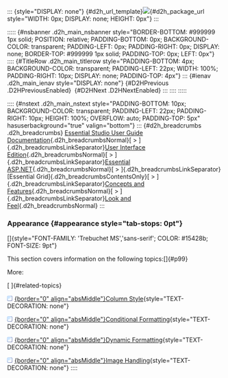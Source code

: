 ::: {style="DISPLAY: none"}
[](ms-xhelp:///?Id=d2h_url_template){#d2h_url_template}![](!package_url!){#d2h_package_url style="WIDTH: 0px; DISPLAY: none; HEIGHT: 0px"}
:::

::::: {#nsbanner .d2h_main_nsbanner style="BORDER-BOTTOM: #999999 1px solid; POSITION: relative; PADDING-BOTTOM: 0px; BACKGROUND-COLOR: transparent; PADDING-LEFT: 0px; PADDING-RIGHT: 0px; DISPLAY: none; BORDER-TOP: #999999 1px solid; PADDING-TOP: 0px; LEFT: 0px"}
:::: {#TitleRow .d2h_main_titlerow style="PADDING-BOTTOM: 4px; BACKGROUND-COLOR: transparent; PADDING-LEFT: 22px; WIDTH: 100%; PADDING-RIGHT: 10px; DISPLAY: none; PADDING-TOP: 4px"}
::: {#ienav .d2h_main_ienav style="DISPLAY: none"}
[](ms-xhelp:///?Id=1633d521-1dc7-4170-8158-171f39f32869){#D2HPrevious .D2HPreviousEnabled}  [](ms-xhelp:///?Id=4146797c-c88e-46f2-ad25-31dd3a1458d9){#D2HNext .D2HNextEnabled}
:::
::::
:::::

:::: {#nstext .d2h_main_nstext style="PADDING-BOTTOM: 10px; BACKGROUND-COLOR: transparent; PADDING-LEFT: 22px; PADDING-RIGHT: 10px; HEIGHT: 100%; OVERFLOW: auto; PADDING-TOP: 5px" hasuserbackground="true" valign="bottom"}
::: {#d2h_breadcrumbs .d2h_breadcrumbs}
[Essential Studio User Guide Documentation](ms-xhelp:///?Id=12457748-09e3-4d74-a240-8e049cedf030){.d2h_breadcrumbsNormal}[ \> ]{.d2h_breadcrumbsLinkSeparator}[User Interface Edition](ms-xhelp:///?Id=c29296b7-531c-413b-a0ec-488ca1f7f669){.d2h_breadcrumbsNormal}[ \> ]{.d2h_breadcrumbsLinkSeparator}[Essential ASP.NET](ms-xhelp:///?Id=25c35330-c127-4dad-9a92-ed79dc7261a6){.d2h_breadcrumbsNormal}[ \> ]{.d2h_breadcrumbsLinkSeparator}[Essential Grid]{.d2h_breadcrumbsContentsOnly}[ \> ]{.d2h_breadcrumbsLinkSeparator}[Concepts and Features](ms-xhelp:///?Id=9e489974-524d-457c-9881-e458b1321685){.d2h_breadcrumbsNormal}[ \> ]{.d2h_breadcrumbsLinkSeparator}[Look and Feel](ms-xhelp:///?Id=1633d521-1dc7-4170-8158-171f39f32869){.d2h_breadcrumbsNormal}
:::

### Appearance {#appearance style="tab-stops: 0pt"}

[]{style="FONT-FAMILY: 'Trebuchet MS','sans-serif'; COLOR: #15428b; FONT-SIZE: 9pt"} 

This section covers information on the following topics:[]{#p99}

More:

[ ]{#related-topics}

[![](button.gif){border="0" align="absMiddle"}Column Style](ms-xhelp:///?Id=bcba38bd-2e5c-4454-92ea-b517ac807926){style="TEXT-DECORATION: none"}

[![](button.gif){border="0" align="absMiddle"}Conditional Formatting](ms-xhelp:///?Id=5c4eaad5-e71e-4d3d-9f2a-5bddf5b01241){style="TEXT-DECORATION: none"}

[![](button.gif){border="0" align="absMiddle"}Dynamic Formatting](ms-xhelp:///?Id=5a67b82f-33d9-42b5-b1bf-a5697175d86e){style="TEXT-DECORATION: none"}

[![](button.gif){border="0" align="absMiddle"}Image Handling](ms-xhelp:///?Id=f2ab23c2-1492-4f16-b398-c131443905df){style="TEXT-DECORATION: none"}
::::
